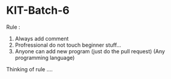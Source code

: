 # KIT-Batch-6
Rule : 
1. Always add comment  
2. Profressional do not touch beginner stuff...
3. Anyone can add new program (just do the pull request) (Any programming language)

Thinking of rule ....
